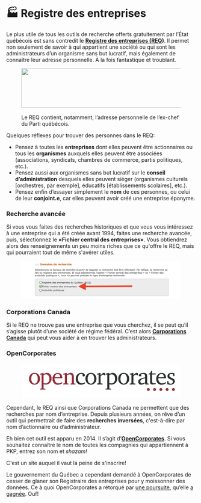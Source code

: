 # 🏭 Registre des entreprises

Le plus utile de tous les outils de recherche offerts gratuitement par l’État québécois est sans contredit le [**Registre des entreprises (REQ**](https://www.quebec.ca/entreprises-et-travailleurs-autonomes/obtenir-renseignements-entreprise/recherche-registre-entreprises/acceder-registre-entreprises)**)**. Il permet non seulement de savoir à qui appartient une société ou qui sont les administrateurs d’un organisme sans but lucratif, mais également de connaître leur adresse personnelle. À la fois fantastique et troublant.

<figure><img src="https://miro.medium.com/v2/resize:fit:1304/1*-wQS8YKWzl2O7ZFqTn9AUw.png" alt="" height="105" width="652"><figcaption><p>Le REQ contient, notamment, l’adresse personnelle de l’ex-chef du Parti québécois.</p></figcaption></figure>

Quelques réflexes pour trouver des personnes dans le REQ:

* Pensez à toutes les **entreprises** dont elles peuvent être actionnaires ou tous les **organismes** auxquels elles peuvent être associées (associations, syndicats, chambres de commerce, partis politiques, etc.).
* Pensez aussi aux organismes sans but lucratif sur le **conseil d’administration** desquels elles peuvent siéger (organismes culturels \[orchestres, par exemple], éducatifs \[établissements scolaires], etc.).
* Pensez enfin d’essayer simplement le **nom** de ces personnes, ou celui de leur **conjoint.e**, car elles peuvent avoir créé une entreprise éponyme.

### Recherche avancée

Si vous vous faites des recherches historiques et que vous vous intéressez à une entreprise qui a été créée avant 1994, faites une recherche avancée, puis, sélectionnez le **«Fichier central des entreprises»**. Vous obtiendrez alors des renseignements un peu moins riches que ce qu'offre le REQ, mais qui pourraient tout de même s'avérer utiles.

<figure><img src="../.gitbook/assets/req-avance.png" alt=""><figcaption></figcaption></figure>

### Corporations Canada

Si le REQ ne trouve pas une entreprise que vous cherchez, il se peut qu’il s’agisse plutôt d’une société de régime fédéral. C’est alors [**Corporations Canada**](https://www.ic.gc.ca/app/scr/cc/CorporationsCanada/fdrlCrpSrch.html?locale=fr\_CA) qui peut vous aider à en trouver les administrateurs.

### OpenCorporates

<figure><img src="../.gitbook/assets/opencorporates.png" alt="" width="563"><figcaption></figcaption></figure>

Cependant, le REQ ainsi que Corporations Canada ne permettent que des recherches par nom d’entreprise. Depuis plusieurs années, on rêve d’un outil qui permettrait de faire des **recherches inversées**, c'est-à-dire par nom d’actionnaire ou d’administrateur.

Eh bien cet outil est apparu en 2014. Il s’agit d’[**OpenCorporates**](https://opencorporates.com/). Si vous souhaitez connaître le nom de toutes les compagnies qui appartiennent à PKP, entrez son nom et _shazam!_

C'est un site auquel il vaut la peine de s'inscrire!

Le gouvernement du Québec a cependant demandé à OpenCorporates de cesser de glaner son Registraire des entreprises pour y moissonner des données. Ce à quoi OpenCorporates a rétorqué par [une poursuite](https://www.lapresse.ca/techno/201704/06/01-5085945-quebec-poursuivi-par-la-plus-grande-banque-de-donnees-dentreprises-au-monde.php), qu’elle [a gagnée](https://www.canlii.org/fr/qc/qccs/doc/2019/2019qccs3801/2019qccs3801.html?searchUrlHash=AAAAAQAQIk9wZW5Db3Jwb3JhdGVzIgAAAAAB\&resultIndex=1). Ouf!
